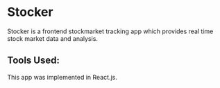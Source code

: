 # Stocker

Stocker is a frontend stockmarket tracking app which provides real time stock market data and analysis. 



Tools Used:
-----------
  This app was implemented in React.js.

<img href='screenshots/ss1'>
